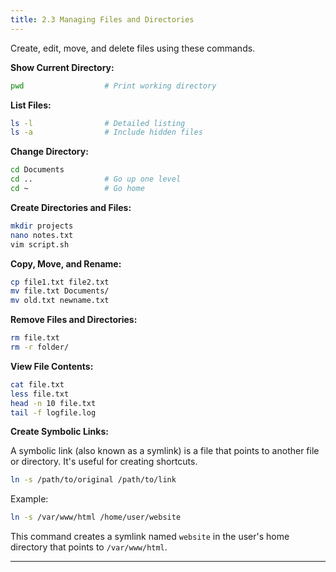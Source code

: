 ```yaml
---
title: 2.3 Managing Files and Directories
---
```


Create, edit, move, and delete files using these commands.

**Show Current Directory:**

```bash
pwd                  # Print working directory
```

**List Files:**

```bash
ls -l                # Detailed listing
ls -a                # Include hidden files
```

**Change Directory:**

```bash
cd Documents
cd ..                # Go up one level
cd ~                 # Go home
```

**Create Directories and Files:**

```bash
mkdir projects
nano notes.txt
vim script.sh
```

**Copy, Move, and Rename:**

```bash
cp file1.txt file2.txt
mv file.txt Documents/
mv old.txt newname.txt
```

**Remove Files and Directories:**

```bash
rm file.txt
rm -r folder/
```

**View File Contents:**

```bash
cat file.txt
less file.txt
head -n 10 file.txt
tail -f logfile.log
```

**Create Symbolic Links:**

A symbolic link (also known as a symlink) is a file that points to another file or directory. It's useful for creating shortcuts.

```bash
ln -s /path/to/original /path/to/link
```

Example:

```bash
ln -s /var/www/html /home/user/website
```

This command creates a symlink named `website` in the user's home directory that points to `/var/www/html`.


---
